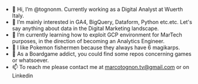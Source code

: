 - 👋 Hi, I’m @tognonm. Currently working as a Digital Analyst at Wuerth Italy.
- 👀 I’m mainly interested in GA4, BigQuery, Dataform, Python etc.etc. Let's say anything about data in the Digital Marketing landscape.
- 🌱 I’m currently learning how to exploit GCP environment for MarTech purposes, in the direction of becoming an Analytics Engineer.
- 🎣 I like Pokemon fishermen because they always have 6 magikarps. 
- 🎲 As a Boardgame addict, you could find some repos concerning games or whatsoever. 
- 📫 To reach me please contact me at marcotognon.tv@gmail.com or on Linkedin

<!---
tognonm/tognonm is a ✨ special ✨ repository because its `README.md` (this file) appears on your GitHub profile.
You can click the Preview link to take a look at your changes.
--->
